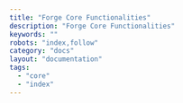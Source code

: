 ```yaml
---
title: "Forge Core Functionalities"
description: "Forge Core Functionalities"
keywords: ""
robots: "index,follow"
category: "docs"
layout: "documentation"
tags:
  - "core"
  - "index"
---
```

